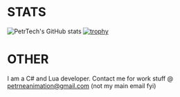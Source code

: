 # STATS
![PetrTech's GitHub stats](https://github-readme-stats.vercel.app/api?username=PetrTech&theme=algolia&show_icons=true)
[![trophy](https://github-profile-trophy.vercel.app/?username=PetrTech&theme=algolia)](https://github.com/ryo-ma/github-profile-trophy)

# OTHER
I am a C# and Lua developer. Contact me for work stuff @ petrneanimation@gmail.com (not my main email fyi)
